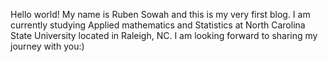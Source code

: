 Hello world! My name is Ruben Sowah and this is my very first blog. I am currently studying Applied mathematics and Statistics 
at North Carolina State University located in Raleigh, NC. I am looking forward to sharing my journey with you:)
